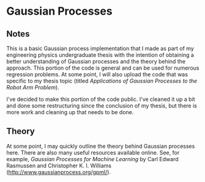 # Gaussian Processes
## Notes
This is a basic Gaussian process implementation that I made as part of my engineering physics undergraduate thesis with the intention of obtaining a better understanding of Gaussian processes and the theory behind the approach. This portion of the code is general and can be used for numerous regression problems. At some point, I will also upload the code that was specific to my thesis topic (titled *Applications of Gaussian Processes to the Robot Arm Problem*).  

I've decided to make this portion of the code public. I've cleaned it up a bit and done some restructuring since the conclusion of my thesis, but there is more work and cleaning up that needs to be done.

## Theory
At some point, I may quickly outline the theory behind Gaussian processes here. There are also many useful resources available online. See, for example, *Gaussian Processes for Machine Learning* by Carl Edward Rasmussen and Christopher K. I. Williams (http://www.gaussianprocess.org/gpml/).
